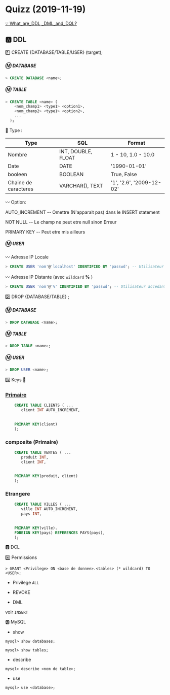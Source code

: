 # Quizz (2019-11-19)

[:bulb: What_are_DDL,_DML_and_DQL?](https://en.wikibooks.org/wiki/MySQL/Language/Definitions:_what_are_DDL,_DML_and_DQL%3F)

## :a: DDL

:one: CREATE {DATABASE/TABLE/USER} (target);

##### :m: DATABASE

```SQL
> CREATE DATABASE <name>;
```


##### :m: TABLE

```SQL
> CREATE TABLE <name> ( 
    <nom_champ1> <type1> <option1>, 
    <nom_champ2> <type1> <option2>, 
    ...
  );
```

:pushpin: Type :

| Type                 |  SQL                  | Format                   |
|----------------------|-----------------------|--------------------------|
| Nombre               |INT, DOUBLE, FLOAT     | 1 - 10, 1.0 - 10.0       |  
| Date                 | DATE                  | '1990-01-01'             |
| booleen              | BOOLEAN               | True, False              |
| Chaine de caracteres | VARCHAR(<size>), TEXT | '1', '2.6', '2009-12-02' |
  
:wavy_dash: Option: 

AUTO_INCREMENT -- Omettre (N'apparait pas) dans le INSERT statement

NOT NULL -- Le champ ne peut etre null sinon Erreur

PRIMARY KEY -- Peut etre mis ailleurs


##### :m: USER 

:wavy_dash: Adresse IP Locale

```SQL
> CREATE USER 'nom'@'localhost' IDENTIFIED BY 'passwd'; -- Utilisateur accedant a la machine locale
```

:wavy_dash: Adresse IP Distante (avec `wildcard` **%** )

```SQL
> CREATE USER 'nom'@'%' IDENTIFIED BY 'passwd'; -- Utilisateur accedant a la machine distante
```

:two: DROP {DATABASE/TABLE} <name>;

##### :m: DATABASE

```SQL
> DROP DATABASE <name>;
```

##### :m: TABLE 

```SQL
> DROP TABLE <name>;
```
##### :m: USER 

```SQL
> DROP USER <name>;
```

:three: Keys :key:
 
 ### [Primaire](http://www.mysqltutorial.org/mysql-primary-key/) 
     
```SQL
    CREATE TABLE CLIENTS ( ...
       client INT AUTO_INCREMENT,
    
    
    PRIMARY KEY(client)    
    );
``` 

### composite (Primaire) 

```SQL
    CREATE TABLE VENTES ( ...
       produit INT,
       client INT,
    
    
    PRIMARY KEY(produit, client)    
    );
``` 
 ### Etrangere
 
```SQL
    CREATE TABLE VILLES ( ...
       ville INT AUTO_INCREMENT,
       pays INT,
    
    
    PRIMARY KEY(ville).
    FOREIGN KEY(pays) REFERENCES PAYS(pays),
    );
``` 
 

:b: DCL


:four: Permissions

```
> GRANT <Privilege> ON <base de donnee>.<tables> (* wildcard) TO <USER>;  
```

* Privilege `ALL`

- REVOKE

* DML

voir `INSERT`



:ab: MySQL

- show <artifacts>
    
```
mysql> show databases;
```

```
mysql> show tables;
```


- describe

```
mysql> describe <nom de table>;
```


- use

```
mysql> use <database>;
```

